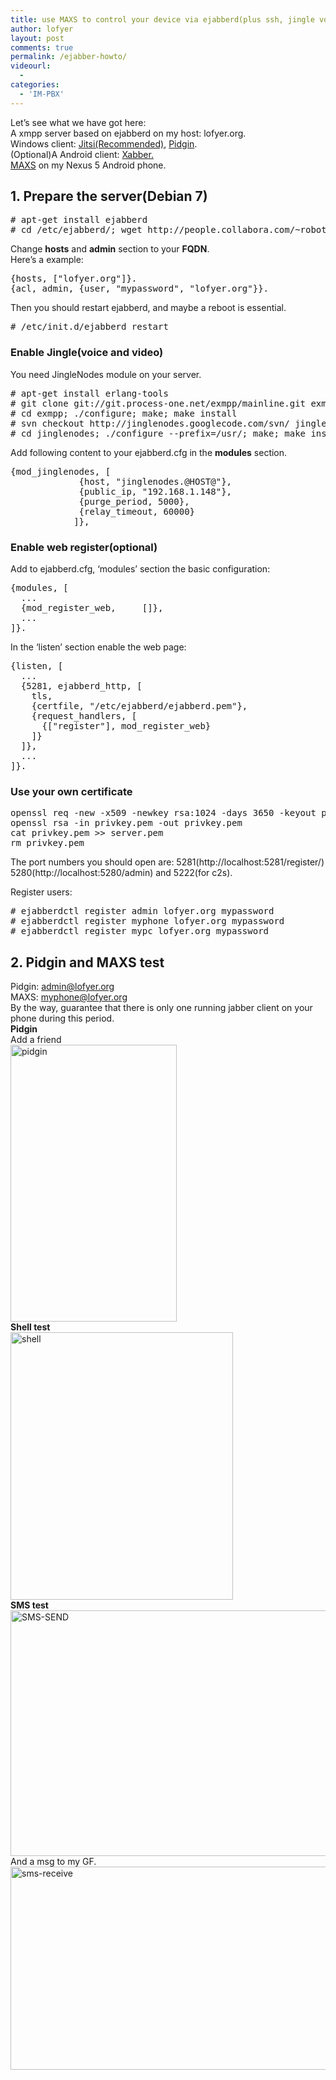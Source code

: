 ```yaml
---
title: use MAXS to control your device via ejabberd(plus ssh, jingle voice talk as a bonus)
author: lofyer
layout: post
comments: true
permalink: /ejabber-howto/
videourl:
  - 
categories:
  - 'IM-PBX'
---
```

Let&#8217;s see what we have got here:  
A xmpp server based on ejabberd on my host: lofyer.org.  
Windows client: <a href="https://download.jitsi.org/jitsi/nightly/" target="_blank">Jitsi(Recommended)</a>, <a href="http://www.pidgin.im/" target="_blank">Pidgin</a>.  
(Optional)A Android client: <a href="http://www.xabber.org/" target="_blank">Xabber.</a>  
<a href="http://f-droid.org/wiki/page/org.projectmaxs.main" target="_blank">MAXS</a> on my Nexus 5 Android phone.

## 1. Prepare the server(Debian 7)

<pre># apt-get install ejabberd
# cd /etc/ejabberd/; wget http://people.collabora.com/~robot101/olpc-ejabberd/ejabberd.cfg
</pre>

Change **hosts** and **admin** section to your **FQDN**.  
Here&#8217;s a example:

<pre>{hosts, ["lofyer.org"]}.
{acl, admin, {user, "mypassword", "lofyer.org"}}.
</pre>

Then you should restart ejabberd, and maybe a reboot is essential.

<pre># /etc/init.d/ejabberd restart
</pre>

### Enable Jingle(voice and video)

You need JingleNodes module on your server.

<pre># apt-get install erlang-tools
# git clone git://git.process-one.net/exmpp/mainline.git exmpp
# cd exmpp; ./configure; make; make install
# svn checkout http://jinglenodes.googlecode.com/svn/ jinglenodes
# cd jinglenodes; ./configure --prefix=/usr/; make; make install
</pre>

Add following content to your ejabberd.cfg in the **modules** section.

<pre>{mod_jinglenodes, [
		     {host, "jinglenodes.@HOST@"},
		     {public_ip, "192.168.1.148"},
		     {purge_period, 5000},
		     {relay_timeout, 60000}
		    ]},
</pre>

### Enable web register(optional)

Add to ejabberd.cfg, &#8216;modules&#8217; section the basic configuration:

<pre>{modules, [
  ...
  {mod_register_web,     []},
  ...
]}.
</pre>

In the &#8216;listen&#8217; section enable the web page:

<pre>{listen, [
  ...
  {5281, ejabberd_http, [
	tls,
    {certfile, "/etc/ejabberd/ejabberd.pem"},
    {request_handlers, [
      {["register"], mod_register_web}
    ]}
  ]},
  ...
]}.
</pre>

### Use your own certificate

<pre>openssl req -new -x509 -newkey rsa:1024 -days 3650 -keyout privkey.pem -out server.pem
openssl rsa -in privkey.pem -out privkey.pem
cat privkey.pem >> server.pem
rm privkey.pem
</pre>

The port numbers you should open are: 5281(http://localhost:5281/register/) 5280(http://localhost:5280/admin) and 5222(for c2s).

Register users:

<pre># ejabberdctl register admin lofyer.org mypassword
# ejabberdctl register myphone lofyer.org mypassword
# ejabberdctl register mypc lofyer.org mypassword
</pre>

## 2. Pidgin and MAXS test

Pidgin: admin@lofyer.org  
MAXS: myphone@lofyer.org  
By the way, guarantee that there is only one running jabber client on your phone during this period.  
**Pidgin**  
Add a friend  
<a href="http://blog.lofyer.org/ejabber-howto/pidgin/" rel="attachment wp-att-2822"><img src="http://blog.lofyer.org/wp-content/uploads/pidgin.png" alt="pidgin" width="266" height="443" class="alignnone size-full wp-image-2822" /></a>  
**Shell test**  
<a href="http://blog.lofyer.org/ejabber-howto/shell/" rel="attachment wp-att-2824"><img src="http://blog.lofyer.org/wp-content/uploads/shell.png" alt="shell" width="356" height="428" class="alignnone size-full wp-image-2824" /></a>  
**SMS test**  
<a href="http://blog.lofyer.org/ejabber-howto/sms-send/" rel="attachment wp-att-2825"><img src="http://blog.lofyer.org/wp-content/uploads/SMS-SEND.png" alt="SMS-SEND" width="546" height="393" class="alignnone size-full wp-image-2825" /></a>  
And a msg to my GF.  
<a href="http://blog.lofyer.org/ejabber-howto/sms-receive/" rel="attachment wp-att-2826"><img src="http://blog.lofyer.org/wp-content/uploads/sms-receive.jpg" alt="sms-receive" width="545" height="325" class="alignnone size-full wp-image-2826" /></a>
